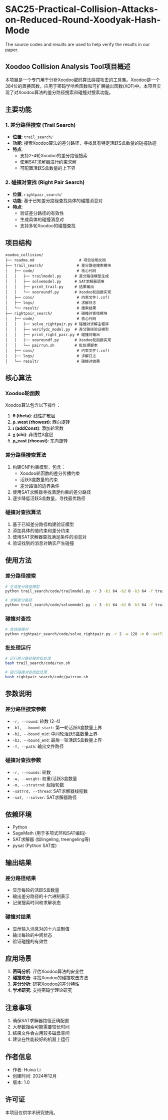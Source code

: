# SAC25-Practical-Collision-Attacks-on-Reduced-Round-Xoodyak-Hash-Mode
The source codes and results are used to help verify the results in our paper.


## Xoodoo Collision Analysis Tool项目概述

本项目是一个专门用于分析Xoodoo密码算法碰撞攻击的工具集。Xoodoo是一个384位的置换函数，应用于密码学哈希函数和可扩展输出函数(XOF)中。本项目实现了对Xoodoo算法的差分路径搜索和碰撞对搜素功能。

## 主要功能

### 1. 差分路径搜索 (Trail Search)
- **位置**: `trail_search/`
- **功能**: 搜索Xoodoo算法的差分路径，寻找具有特定活跃S盒数量的碰撞轨迹
- **特点**: 
  - 支持2-4轮Xoodoo的差分路径搜索
  - 使用SAT求解器进行约束求解
  - 可配置活跃S盒数量的上下界

### 2. 碰撞对查找 (Right Pair Search)
- **位置**: `rightpair_search/`
- **功能**: 基于已知差分路径查找具体的碰撞消息对
- **特点**:
  - 验证差分路径的有效性
  - 生成具体的碰撞消息对
  - 支持多轮Xoodoo的碰撞查找

## 项目结构

```
xoodoo_collision/
├── readme.md                    # 项目说明文档
├── trail_search/               # 差分路径搜索模块
│   ├── code/                   # 核心代码
│   │   ├── trailmodel.py      # 差分路径模型生成
│   │   ├── solvemodel.py      # SAT求解器调用
│   │   ├── print_trail.py     # 结果输出
│   │   └── xooroundf.py       # Xoodoo轮函数实现
│   ├── cons/                   # 约束文件(.cnf)
│   ├── logs/                   # 求解日志
│   └── result/                 # 搜索结果
├── rightpair_search/           # 碰撞对查找模块
│   ├── code/                   # 核心代码
│   │   ├── solve_rightpair.py # 碰撞对求解主程序
│   │   ├── verifydc_model.py  # 差分路径验证模型
│   │   ├── print_right_pair.py # 碰撞对输出
│   │   ├── xooroundf.py       # Xoodoo轮函数实现
│   │   └── pairrun.sh         # 批处理脚本
│   ├── cons/                   # 约束文件(.cnf)
│   ├── logs/                   # 求解日志
│   └── result/                 # 碰撞对结果
```

## 核心算法

### Xoodoo轮函数
Xoodoo算法包含以下操作：
1. **θ (theta)**: 线性扩散层
2. **ρ_west (rhowest)**: 西向旋转
3. **ι (addConst)**: 添加轮常数
4. **χ (chi)**: 非线性S盒层
5. **ρ_east (rhoeast)**: 东向旋转

### 差分路径搜索算法
1. 构建CNF约束模型，包含：
   - Xoodoo轮函数的差分传播约束
   - 活跃S盒数量的约束
   - 差分路径的边界条件
2. 使用SAT求解器寻找满足约束的差分路径
3. 逐步降低活跃S盒数量，寻找最优路径

### 碰撞对查找算法
1. 基于已知差分路径构建验证模型
2. 添加具体的值约束和差分约束
3. 使用SAT求解器查找满足条件的消息对
4. 验证找到的消息对确实产生碰撞

## 使用方法

### 差分路径搜索

```bash
# 生成差分路径模型
python trail_search/code/trailmodel.py -r 3 -b1 64 -b2 0 -b3 64 -f trail_search/cons/

# 求解差分路径
python trail_search/code/solvemodel.py -r 3 -b1 64 -b2 0 -b3 64 -f trail_search/cons/ -sat /path/to/solver -satTrd 4
```

### 碰撞对查找

```bash
# 查找碰撞对
python rightpair_search/code/solve_rightpair.py -r 2 -w 128 -m 0 -satTrd 10 -f rightpair_search/cons/ -sat /path/to/solver
```

### 批处理运行

```bash
# 运行差分路径搜索批处理
bash trail_search/code/run.sh

# 运行碰撞对查找批处理
bash rightpair_search/code/pairrun.sh
```

## 参数说明

### 差分路径搜索参数
- `-r, --round`: 轮数 (2-4)
- `-b1, --bound_start`: 第一轮活跃S盒数量上界
- `-b2, --bound_mid`: 中间轮活跃S盒数量上界  
- `-b3, --bound_end`: 最后一轮活跃S盒数量上界
- `-f, --path`: 输出文件路径

### 碰撞对查找参数
- `-r, --rounds`: 轮数
- `-w, --weight`: 权重/活跃S盒数量
- `-m, --stratrnd`: 起始轮数
- `-satTrd, --thread`: SAT求解器线程数
- `-sat, --solver`: SAT求解器路径

## 依赖环境

- Python
- SageMath (用于多项式环和SAT编码)
- SAT求解器 (如lingeling, treengeling等)
- pysat (Python SAT库)

## 输出结果

### 差分路径结果
- 显示每轮的活跃S盒数量
- 输出差分路径的十六进制表示
- 记录搜索时间和求解状态

### 碰撞对结果
- 显示输入消息对的十六进制值
- 输出每轮的中间状态
- 验证碰撞的有效性

## 应用场景

1. **密码分析**: 评估Xoodoo算法的安全性
2. **碰撞攻击**: 寻找Xoodoo的碰撞攻击方法
3. **差分分析**: 研究Xoodoo的差分特性
4. **学术研究**: 支持密码学理论研究

## 注意事项

1. 确保SAT求解器路径正确配置
2. 大参数搜索可能需要较长时间
3. 结果文件会占用较多磁盘空间
4. 建议在性能较好的机器上运行

## 作者信息

- 作者: Huina Li
- 创建时间: 2024年12月
- 版本: 1.0

## 许可证

本项目仅供学术研究使用。
```

